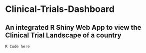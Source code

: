 # Clinical-Trials-Dashboard
## An integrated R Shiny Web App to view the Clinical Trial Landscape of a country

```{r}
R Code here
```

